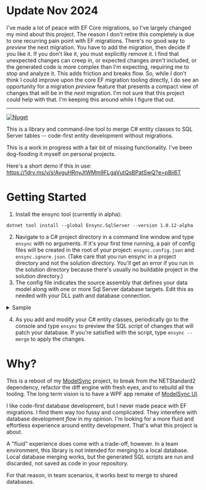# Update Nov 2024
I've made a lot of peace with EF Core migrations, so I've largely changed my mind about this project. The reason I don't retire this completely is due to one recurring pain point with EF migrations. There's no good way to *preview* the next migration. You have to add the migration, then decide if you like it. If you don't like it, you must explicitly remove it. I find that unexpected changes can creep in, or expected changes *aren't* included, or the generated code is more complex than I'm expecting, requiring me to stop and analyze it. This adds friction and breaks flow. So, while I don't think I could improve upon the core EF migration tooling directly, I do see an opportunity for a migration *preview* feature that presents a compact view of changes that will be in the *next* migration. I'm not sure that this project could help with that. I'm keeping this around while I figure that out.

---

[![Nuget](https://img.shields.io/nuget/v/Ensync.SqlServer)](https://www.nuget.org/packages/Ensync.SqlServer/)

This is a library and command-line tool to merge C# entity classes to SQL Server tables -- code-first entity development without migrations.

This is a work in progress with a fair bit of missing functionality. I've been dog-fooding it myself on personal projects.

Here's a short demo if this in use:
https://1drv.ms/v/s!AvguHRnyJtWMm9FLgaVutQsBPatSwQ?e=pBii6T

# Getting Started
1. Install the ensync tool (currently in alpha):
```
dotnet tool install --global Ensync.SqlServer --version 1.0.12-alpha
```
2. Navigate to a C# project directory in a command line window and type `ensync` with no arguments. If it's your first time running, a pair of config files will be created in the root of your project: `ensync.config.json` and `ensync.ignore.json`. (Take care that you run ensync in a project directory and not the solution directory. You'll get an error if you run in the solution directory because there's usually no buildable project in the solution directory.)
3. The config file indicates the source assembly that defines your data model along with one or more Sql Server database targets. Edit this as needed with your DLL path and database connection.

<details>
  <summary>Sample</summary>
  
  ```json
{
  "AssemblyPath": ".\\bin\\Debug\\net8.0\\LiteInvoice.Database.dll",
  "DatabaseTargets": [
    {
      "Name": "DefaultConnection",
      "Type": "SqlServer",
      "ConnectionString": "Server=(localdb)\\mssqllocaldb;Database=LiteInvoiceNet8;Integrated Security=true",
      "IsProduction": false
    }
  ]
}
```

</details>

4. As you add and modify your C# entity classes, periodically go to the console and type `ensync` to preview the SQL script of changes that will patch your database. If you're satisfied with the script, type `ensync --merge` to apply the changes.

# Why?
This is a reboot of my [ModelSync](https://github.com/adamfoneil/ModelSync) project, to break from the NETStandard2 dependency, refactor the diff engine with fresh eyes, and to rebuild all the tooling. The long term vision is to have a WPF app remake of [ModelSync UI](https://aosoftware.net/modelsync/).

I like code-first database development, but I never made peace with EF migrations. I find them way too fussy and complicated. They interefere with database development *flow* in my opinion. I'm looking for a more fluid and effortless experience around entity development. That's what this project is about.

A "fluid" experience does come with a trade-off, however. In a team environment, this library is not intended for merging to a local database. Local database merging works, but the generated SQL scripts are run and discarded, not saved as code in your repository.

For that reason, in team scenarios, it works best to merge to shared databases.
